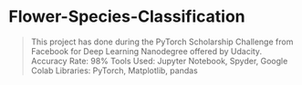 # Flower-Species-Classification
> This project has done during the PyTorch Scholarship Challenge from Facebook for Deep Learning Nanodegree offered by Udacity. 
> Accuracy Rate: 98% 
> Tools Used: Jupyter Notebook, Spyder, Google Colab 
> Libraries: PyTorch, Matplotlib, pandas 
